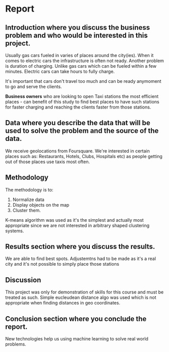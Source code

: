 # Report

## Introduction where you discuss the business problem and who would be interested in this project.
Usually gas cars fueled in varies of places around the city(ies). When it comes to electric cars
the infrastructure is often not ready. Another problem is duration of charging. Unlike gas cars which can be fueled
within a few minutes. Electric cars can take hours to fully charge.

It's important that cars don't travel too much and can be ready anymoment to go and serve the clients.

**Business owners** who are looking to open Taxi stations the most efficient places - can benefit of this study to find best places to have
such stations for faster charging and reaching the clients faster from those stations.

## Data where you describe the data that will be used to solve the problem and the source of the data.
We receive geolocations from Foursquare. We're interested in certain places such as: Restaurants, Hotels, Clubs, Hospitals etc)
as people getting out of those places use taxis most often.

## Methodology
The methodology is to:
1. Normalize data
2. Display objects on the map
3. Cluster them.


K-means algorithm was used as it's the simplest and actually most appropriate
since we are not interested in arbitrary shaped clustering systems.

## Results section where you discuss the results.
We are able to find best spots. Adjustemtns had to be made as it's a real city and it's not possible to simply 
place those stations

## Discussion
This project was only for demonstration of skills for this course and must be treated as such.
Simple eucleudean distance algo was used which is not appropriate when finding distances in geo coordinates.

## Conclusion section where you conclude the report.
New technologies help us using machine learning to solve real world problems. 
